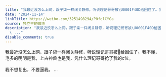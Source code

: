 ```yaml
---
title: "我最近没怎么上网，跟子柒一样闭关静修，听说理记哥哥被\U0001F40D给困住了。我不懂，毛多的明明是我，上古神兽也是我，凭什么理记哥哥抢了我的c位。我不想复出，不要..."
date: '2024-11-14'
linkTitle: https://weibo.com/3251498294/P0fclCYGa
source: 独立平的微博
description: "我最近没怎么上网，跟子柒一样闭关静修，听说理记哥哥被\U0001F40D给困住了。我不懂，毛多的明明是我，上古神兽也是我，凭什么理记哥哥抢了我的c位。<br><br>我不想复出，不要逼我。
  \ ..."
disable_comments: true
---
```

我最近没怎么上网，跟子柒一样闭关静修，听说理记哥哥被🐍给困住了。我不懂，毛多的明明是我，上古神兽也是我，凭什么理记哥哥抢了我的c位。<br><br>我不想复出，不要逼我。  ...